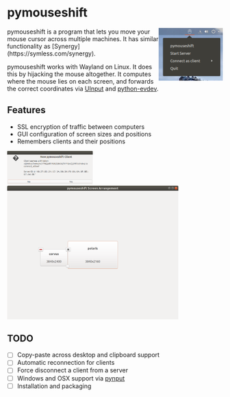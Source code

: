 # pymouseshift
<img align="right" width="150" src="https://github.com/jamesgao/pymouseshift/raw/master/screenshot_tray.png">
pymouseshift is a program that lets you move your mouse cursor across multiple machines. It has similar functionality as [Synergy](https://symless.com/synergy).

pymouseshift works with Wayland on Linux. It does this by hijacking the mouse altogether. It computes where the mouse lies on each screen, and forwards the correct coordinates via [UInput](https://www.kernel.org/doc/html/v4.12/input/uinput.html) and [python-evdev](https://python-evdev.readthedocs.io/en/latest/).

## Features
- SSL encryption of traffic between computers
- GUI configuration of screen sizes and positions
- Remembers clients and their positions
<img width="200" src="https://github.com/jamesgao/pymouseshift/raw/master/screenshot_ssl.png">
<img width="400" src="https://github.com/jamesgao/pymouseshift/raw/master/screenshot_pref.png">

## TODO
- [ ] Copy-paste across desktop and clipboard support
- [ ] Automatic reconnection for clients
- [ ] Force disconnect a client from a server
- [ ] Windows and OSX support via [pynput](https://pynput.readthedocs.io/en/latest/)
- [ ] Installation and packaging

